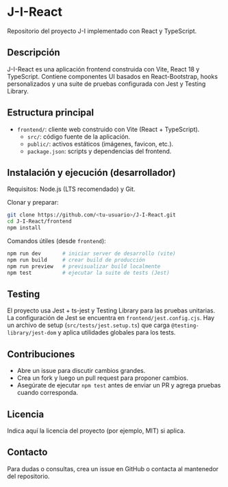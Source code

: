 # J-I-React

Repositorio del proyecto J-I implementado con React y TypeScript.

Descripción
-----------
J-I-React es una aplicación frontend construida con Vite, React 18 y TypeScript. Contiene componentes UI basados en React-Bootstrap, hooks personalizados y una suite de pruebas configurada con Jest y Testing Library.

Estructura principal
--------------------
- `frontend/`: cliente web construido con Vite (React + TypeScript).
	- `src/`: código fuente de la aplicación.
	- `public/`: activos estáticos (imágenes, favicon, etc.).
	- `package.json`: scripts y dependencias del frontend.

Instalación y ejecución (desarrollador)
-------------------------------------
Requisitos: Node.js (LTS recomendado) y Git.

Clonar y preparar:

```bash
git clone https://github.com/<tu-usuario>/J-I-React.git
cd J-I-React/frontend
npm install
```

Comandos útiles (desde `frontend`):

```bash
npm run dev       # iniciar server de desarrollo (vite)
npm run build     # crear build de producción
npm run preview   # previsualizar build localmente
npm test          # ejecutar la suite de tests (Jest)
```

Testing
-------
El proyecto usa Jest + ts-jest y Testing Library para las pruebas unitarias. La configuración de Jest se encuentra en `frontend/jest.config.cjs`. Hay un archivo de setup (`src/tests/jest.setup.ts`) que carga `@testing-library/jest-dom` y aplica utilidades globales para los tests.

Contribuciones
--------------
- Abre un issue para discutir cambios grandes.
- Crea un fork y luego un pull request para proponer cambios.
- Asegúrate de ejecutar `npm test` antes de enviar un PR y agrega pruebas cuando corresponda.

Licencia
--------
Indica aquí la licencia del proyecto (por ejemplo, MIT) si aplica.

Contacto
-------
Para dudas o consultas, crea un issue en GitHub o contacta al mantenedor del repositorio.

